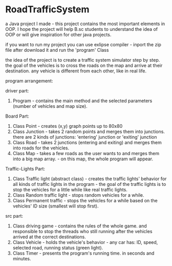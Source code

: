# RoadTrafficSystem
a Java  project I made  - this project contains the most important elements in OOP. I hope the project will help B.sc students to understand the idea of OOP or will give inspiration for other java projects.

if you want to run my project you can use exlipse compiler - inport the zip file after download it and run the 'program' Class

the idea of the project is to create a traffic system simulator step by step.
the goal of the vehicles is to cross the roads on the map and arrive at their destination. any vehicle is different from each other, like in real life. 

program  arrangement:

driver part:
1. Program - contains the main method and the selected parameters (number of vehicles and map size).

Board Part:
1. Class Point - creates (x,y) graph points up to 80x80 
2. Class Junction - takes 2 random points and merges them into junctions.
there are 2 kinds of junctions: 'entering' junction or 'exiting' junction
 3. Class Road - takes 2  junctions (entering and exiting) and merges them into roads for the vehicles.
4. Class Map - takes a few roads as the user wants to and merges them into a big map array. - on this map, the whole program will appear.

Traffic-Lights Part:
1. Class Traffic light (abstract class) - creates the traffic lights' behavior for all kinds of traffic lights in the program - the goal of the traffic lights is to stop the vehicles for a little while like real traffic lights.
2. Class Random traffic light - stops random vehicles for a while.
3. Class Permanent traffic - stops the vehicles for a while based on the vehicles' ID size (smallest will stop first).

src part:
1. Class driving game - contains the rules of the whole game. and responsible to stop the threads who still running after the vehicles arrived at the correct destinations.
2. Class Vehicle - holds the vehicle's behavior - any car has:
ID, speed, selected road, running status (green light).
3. Class Timer - presents the program's running time. in seconds and minutes. 
